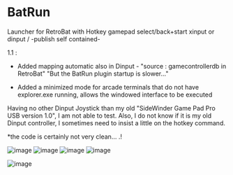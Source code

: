 # BatRun
Launcher for RetroBat with Hotkey gamepad select/back+start xinput or dinput  /  -publish self contained-

1.1 : 

- Added mapping automatic also in Dinput - "source : gamecontrollerdb in RetroBat" "But the BatRun plugin startup is slower..."

- Added a minimized mode for arcade terminals that do not have explorer.exe running, allows the windowed interface to be executed

Having no other Dinput Joystick than my old "SideWinder Game Pad Pro USB version 1.0", I am not able to test.
Also, I do not know if it is my old Dinput controller, I sometimes need to insist a little on the hotkey command.

*the code is certainly not very clean... .!

![image](https://github.com/user-attachments/assets/fa99931f-ac81-4b3c-a970-aa43ed7a692c) ![image](https://github.com/user-attachments/assets/c6dd0d01-7bef-430f-a36e-7e391bc7162e)
![image](https://github.com/user-attachments/assets/1cade0ac-fc17-45a3-ae97-8cd6d57fc19b) ![image](https://github.com/user-attachments/assets/57384770-2b4c-46aa-b772-bcc098b349c7)

![image](https://github.com/user-attachments/assets/42cc5acd-c0bc-4336-b0ed-0a7e5b87fdec) 


